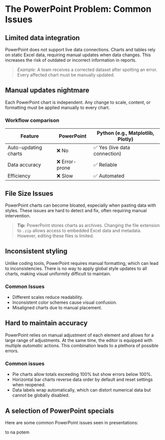 # The PowerPoint Problem: Common Issues

## Limited data integration
PowerPoint does not support live data connections. Charts and tables rely on static Excel data, requiring manual updates when data changes. This increases the risk of outdated or incorrect information in reports.  

> *Example:* A team receives a corrected dataset after spotting an error. Every affected chart must be manually updated.  

## Manual updates nightmare
Each PowerPoint chart is independent. Any change to scale, content, or formatting must be applied manually to every chart.

### Workflow comparison
| Feature            | PowerPoint | Python (e.g., Matplotlib, Plotly) |
|--------------------|-----------|----------------------------------|
| Auto-updating charts | ❌ No       | ✅ Yes (live data connection)   |
| Data accuracy    | ❌ Error-prone | ✅ Reliable                   |
| Efficiency        | ❌ Slow       | ✅ Automated                  |

## File Size Issues  
PowerPoint charts can become bloated, especially when pasting data with styles. These issues are hard to detect and fix, often requiring manual intervention.  

> **Tip:** PowerPoint stores charts as archives. Changing the file extension to `.zip` allows access to embedded Excel data and metadata. However, editing these files is limited.  

## Inconsistent styling
Unlike coding tools, PowerPoint requires manual formatting, which can lead to inconsistencies. There is no way to apply global style updates to all charts, making visual uniformity difficult to maintain. 

### Common Issues  
- Different scales reduce readability.  
- Inconsistent color schemes cause visual confusion.  
- Misaligned charts due to manual placement. 

## Hard to maintain accuracy
PowerPoint relies on manual adjustment of each element and allows for a large range of adjustments. At the same time, the editor is equipped with multiple *automatic* actions. This combination leads to a plethora of possible errors.

### Common issues
- Pie charts allow totals exceeding 100% but show errors below 100%.  
- Horizontal bar charts reverse data order by default and reset settings when reopened.  
- Data labels wrap automatically, which can distort numerical data but cannot be globally disabled.  

## A selection of PowerPoint specials
Here are some common PowerPoint issues seen in presentations:

to na potem